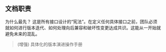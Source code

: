 ﻿## 文档职责

为什么最先？ 这是所有接口设计的“宪法”。在定义任何具体接口之前，团队必须就如何进行版本迭代、如何处理向后兼容和破坏性变更达成共识。这能从一开始就避免未来的混乱。

> (增强) 具体化的版本演进操作手册
